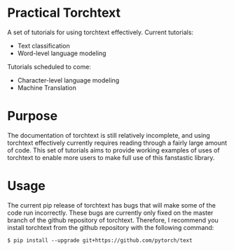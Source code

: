 # Practical Torchtext
A set of tutorials for using torchtext effectively.
Current tutorials:
- Text classification
- Word-level language modeling

Tutorials scheduled to come:
- Character-level language modeling
- Machine Translation

# Purpose
The documentation of torchtext is still relatively incomplete, and using torchtext effectively currently requires reading through a fairly large amount of code. This set of tutorials aims to provide working examples of uses of torchtext to enable more users to make full use of this fanstastic library.

# Usage
The current pip release of torchtext has bugs that will make some of the code run incorrectly. These bugs are currently only fixed on the master branch of the github repository of torchtext. Therefore, I recommend you install torchtext from the github repository with the following command:

`$ pip install --upgrade git+https://github.com/pytorch/text`
